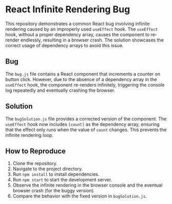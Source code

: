 # React Infinite Rendering Bug

This repository demonstrates a common React bug involving infinite rendering caused by an improperly used `useEffect` hook.  The `useEffect` hook, without a proper dependency array, causes the component to re-render endlessly, resulting in a browser crash.  The solution showcases the correct usage of dependency arrays to avoid this issue.

## Bug
The `bug.js` file contains a React component that increments a counter on button click. However, due to the absence of a dependency array in the `useEffect` hook, the component re-renders infinitely, triggering the console log repeatedly and eventually crashing the browser. 

## Solution
The `bugSolution.js` file provides a corrected version of the component. The `useEffect` hook now includes `[count]` as the dependency array, ensuring that the effect only runs when the value of `count` changes. This prevents the infinite rendering loop.

## How to Reproduce
1. Clone the repository.
2. Navigate to the project directory.
3. Run `npm install` to install dependencies.
4. Run `npm start` to start the development server.
5. Observe the infinite rendering in the browser console and the eventual browser crash (for the buggy version).
6. Compare the behavior with the fixed version in `bugSolution.js`.
